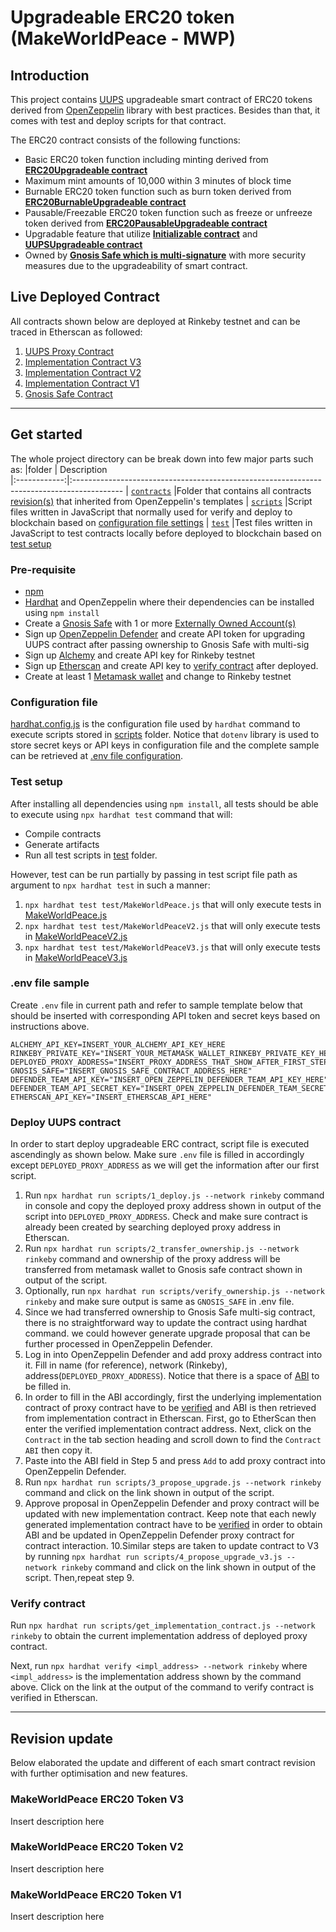 # Upgradeable ERC20 token (MakeWorldPeace - MWP)
## Introduction
This project contains [UUPS](https://docs.openzeppelin.com/contracts/4.x/api/proxy#UUPSUpgradeable) upgradeable smart contract of ERC20 tokens derived from [OpenZeppelin](https://openzeppelin.com/contracts/) library with best practices. Besides than that, it comes with test and deploy scripts for that contract.

The ERC20 contract consists of the following functions:
- Basic ERC20 token function including minting derived from **[ERC20Upgradeable contract](https://github.com/OpenZeppelin/openzeppelin-contracts-upgradeable/blob/master/contracts/token/ERC20/ERC20Upgradeable.sol)** 
- Maximum mint amounts of 10,000 within 3 minutes of block time 
- Burnable ERC20 token function such as burn token derived from **[ERC20BurnableUpgradeable contract](https://github.com/OpenZeppelin/openzeppelin-contracts-upgradeable/blob/master/contracts/token/ERC20/extensions/ERC20BurnableUpgradeable.sol)** 
- Pausable/Freezable ERC20 token function such as freeze or unfreeze token derived from **[ERC20PausableUpgradeable contract](https://github.com/OpenZeppelin/openzeppelin-contracts-upgradeable/blob/master/contracts/token/ERC20/extensions/ERC20PausableUpgradeable.sol)** 
- Upgradable feature that utilize **[Initializable contract](https://github.com/OpenZeppelin/openzeppelin-contracts-upgradeable/tree/master/contracts/proxy/utils/Initializable.sol)** and **[UUPSUpgradeable contract](https://github.com/OpenZeppelin/openzeppelin-contracts-upgradeable/tree/master/contracts/proxy/utils/UUPSUpgradeable.sol)**
- Owned by **[Gnosis Safe which is multi-signature](https://gnosis-safe.io/app/welcome)** with more security measures due to the upgradeability of smart contract. 

## Live Deployed Contract
All contracts shown below are deployed at Rinkeby testnet and can be traced in Etherscan as followed: 
1. [UUPS Proxy Contract](https://rinkeby.etherscan.io/address/0xBcfD50536Fb3c6D1FA715F99961d4d4307cC8BF7)
2. [Implementation Contract V3](https://rinkeby.etherscan.io/address/0x514bfecff67ceedf037b4b5eda9430171d96bdc7)
3. [Implementation Contract V2](https://rinkeby.etherscan.io/address/0x09946fc53d74255550e854f3c6675dc0178d8a1d)
4. [Implementation Contract V1](https://rinkeby.etherscan.io/address/0xd562314fb88abfc67560f48afe685a107802b8c9)
5. [Gnosis Safe Contract](https://rinkeby.etherscan.io/address/0x4a776419e25784082732a771245dc2cc0df00f81)
***
## Get started
The whole project directory can be break down into few major parts such as:
 |folder        | Description                                                                              
 |:------------:|:------------------------------------------------------------------------------------------
 | [`contracts`](contracts/)  |Folder that contains all contracts [revision(s)](#revision-update) that inherited from OpenZeppelin's templates
 | [`scripts`](scripts/)    |Script files written in JavaScript that normally used for verify and deploy to blockchain based on [configuration file settings](#configuration-file)
 | [`test`](test/)       |Test files written in JavaScript to test contracts locally before deployed to blockchain based on [test setup](#test-setup)  

### Pre-requisite
- [npm](https://docs.npmjs.com/downloading-and-installing-node-js-and-npm)
- [Hardhat](https://hardhat.org/getting-started/) and OpenZeppelin where their dependencies can be installed using `npm install`
- Create a [Gnosis Safe](https://help.gnosis-safe.io/en/articles/3876461-create-a-safe) with 1 or more [Externally Owned Account(s)](https://ethereum.org/en/developers/docs/accounts/) 
- Sign up [OpenZeppelin Defender](https://openzeppelin.com/defender/) and create API token for upgrading UUPS contract after passing ownership to Gnosis Safe with multi-sig 
- Sign up [Alchemy](https://www.alchemy.com/) and create API key for Rinkeby testnet 
- Sign up [Etherscan](https://etherscan.io/register) and create API key to [verify contract](#verify-contract) after deployed.
- Create at least 1 [Metamask wallet](https://metamask.io/faqs/) and change to Rinkeby testnet

### Configuration file
[hardhat.config.js](hardhat.config.js) is the configuration file used by `hardhat` command to execute scripts stored in [scripts](scripts/) folder. Notice that `dotenv` library is used to store secret keys or API keys in configuration file and the complete sample can be retrieved at [.env file configuration](#env-file-sample).

### Test setup
After installing all dependencies using `npm install`, all tests should be able to execute using `npx hardhat test` command that will:
- Compile contracts 
- Generate artifacts 
- Run all test scripts in [test](test/) folder. 

However, test can be run partially by passing in test script file path as argument to `npx hardhat test` in such a manner:
1. `npx hardhat test test/MakeWorldPeace.js` that will only execute tests in [MakeWorldPeace.js](test/MakeWorldPeace.js)
2. `npx hardhat test test/MakeWorldPeaceV2.js` that will only execute tests in [MakeWorldPeaceV2.js](test/MakeWorldPeaceV2.js) 
3. `npx hardhat test test/MakeWorldPeaceV3.js` that will only execute tests in [MakeWorldPeaceV3.js](test/MakeWorldPeaceV3.js)

### .env file sample

Create `.env` file in current path and refer to sample template below that should be inserted with corresponding API token and secret keys based on instructions above.  
```
ALCHEMY_API_KEY=INSERT_YOUR_ALCHEMY_API_KEY_HERE
RINKEBY_PRIVATE_KEY="INSERT_YOUR_METAMASK_WALLET_RINKEBY_PRIVATE_KEY_HERE"
DEPLOYED_PROXY_ADDRESS="INSERT_PROXY_ADDRESS_THAT_SHOW_AFTER_FIRST_STEP_OF_DEPLOYMENT" 
GNOSIS_SAFE="INSERT_GNOSIS_SAFE_CONTRACT_ADDRESS_HERE"
DEFENDER_TEAM_API_KEY="INSERT_OPEN_ZEPPELIN_DEFENDER_TEAM_API_KEY_HERE"
DEFENDER_TEAM_API_SECRET_KEY="INSERT_OPEN_ZEPPELIN_DEFENDER_TEAM_SECRET_KEY_HERE"
ETHERSCAN_API_KEY="INSERT_ETHERSCAB_API_HERE"
```

### Deploy UUPS contract

In order to start deploy upgradeable ERC contract, script file is executed ascendingly as shown below. Make sure `.env` file is filled in accordingly except `DEPLOYED_PROXY_ADDRESS` as we will get the information after our first script.

1. Run `npx hardhat run scripts/1_deploy.js --network rinkeby` command in console and copy the deployed proxy address shown in output of the script into `DEPLOYED_PROXY_ADDRESS`. Check and make sure contract is already been created by searching deployed proxy address in Etherscan.
2. Run `npx hardhat run scripts/2_transfer_ownership.js --network rinkeby` command and ownership of the proxy address will be transferred from metamask wallet to Gnosis safe contract shown in output of the script.
3. Optionally, run `npx hardhat run scripts/verify_ownership.js --network rinkeby` and make sure output is same as `GNOSIS_SAFE` in .env file.
4. Since we had transferred ownership to Gnosis Safe multi-sig contract, there is no straightforward way to update the contract using hardhat command. we could however generate upgrade proposal that can be further processed in OpenZeppelin Defender.
5. Log in into OpenZeppelin Defender and add proxy address contract into it. Fill in name (for reference), network (Rinkeby), address(`DEPLOYED_PROXY_ADDRESS`). Notice that there is a space of [ABI](https://www.quicknode.com/guides/solidity/what-is-an-abi) to be filled in. 
6. In order to fill in the ABI accordingly, first the underlying implementation contract of proxy contract have to be [verified](#verify-contract) and ABI is then retrieved from implementation contract in Etherscan. First, go to EtherScan then enter the verified implementation contract address. Next, click on the `Contract` in the tab section heading and scroll down to find the `Contract ABI` then copy it.
7. Paste into the ABI field in Step 5 and press `Add` to add proxy contract into OpenZeppelin Defender.
8. Run `npx hardhat run scripts/3_propose_upgrade.js --network rinkeby` command and click on the link shown in output of the script.
9. Approve proposal in OpenZeppelin Defender and proxy contract will be updated with new implementation contract. Keep note that each newly generated implementation contract have to be [verified](#verify-contract) in order to obtain ABI and be updated in OpenZeppelin Defender proxy contract for contract interaction.
10.Similar steps are taken to update contract to V3 by running `npx hardhat run scripts/4_propose_upgrade_v3.js --network rinkeby` command and click on the link shown in output of the script. Then,repeat step 9. 


### Verify contract
Run `npx hardhat run scripts/get_implementation_contract.js --network rinkeby` to obtain the current implementation address of deployed proxy contract. 

Next, run `npx hardhat verify <impl_address> --network rinkeby` where `<impl_address>` is the implementation address shown by the command above. Click on the link at the output of the command to verify contract is verified in Etherscan. 

***
## Revision update
Below elaborated the update and different of each smart contract revision with further optimisation and new features.

### MakeWorldPeace ERC20 Token V3
Insert description here

### MakeWorldPeace ERC20 Token V2
Insert description here

### MakeWorldPeace ERC20 Token V1
Insert description here
